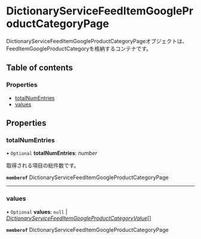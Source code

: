 # DictionaryServiceFeedItemGoogleProductCategoryPage


<div lang=\"ja\">DictionaryServiceFeedItemGoogleProductCategoryPageオブジェクトは、FeedItemGoogleProductCategoryを格納するコンテナです。</div> 

## Table of contents

### Properties

- [totalNumEntries](dictionaryservicefeeditemgoogleproductcategorypage.md#totalnumentries)
- [values](dictionaryservicefeeditemgoogleproductcategorypage.md#values)

## Properties

### totalNumEntries

• `Optional` **totalNumEntries**: *number*

<div lang=\"ja\">取得される項目の総件数です。</div> 

**`memberof`** DictionaryServiceFeedItemGoogleProductCategoryPage

___

### values

• `Optional` **values**: ``null`` \| [*DictionaryServiceFeedItemGoogleProductCategoryValue*](dictionaryservicefeeditemgoogleproductcategoryvalue.md)[]

**`memberof`** DictionaryServiceFeedItemGoogleProductCategoryPage
